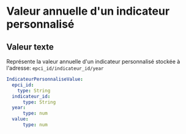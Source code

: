 # Valeur annuelle d'un indicateur personnalisé

## Valeur texte
Représente la valeur annuelle d'un indicateur personnalisé stockée à l'adresse:
`epci_id/indicateur_id/year`

```yaml
IndicateurPersonnaliseValue:
  epci_id:
    type: String
  indicateur_id:
      type: String
  year:
      type: num
  value:
      type: num
```

